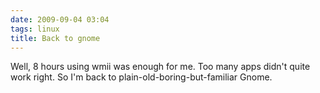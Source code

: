 ```yaml
---
date: 2009-09-04 03:04
tags: linux
title: Back to gnome
---
```


Well, 8 hours using wmii was enough for me. Too many apps didn't quite work
right. So I'm back to plain-old-boring-but-familiar Gnome.
